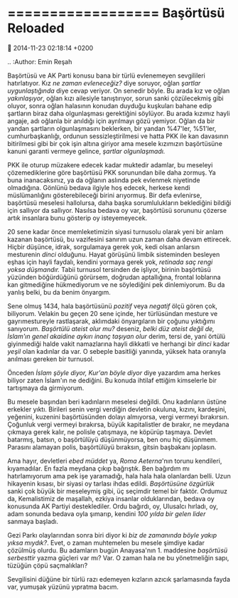 ==================
Başörtüsü Reloaded
==================

:date: 2014-11-23 02:18:14 +0200

.. :Author: Emin Reşah

Başörtüsü ve AK Parti konusu bana bir türlü evlenemeyen sevgilileri
hatırlatıyor. Kız *ne zaman evleneceğiz?* diye soruyor, oğlan *şartlar
uygunlaştığında* diye cevap veriyor. On senedir böyle. Bu arada kız ve
oğlan *yakınlaşıyor*, oğlan kızı ailesiyle tanıştırıyor, sorun sanki
çözülecekmiş gibi oluyor, sonra oğlan halasının konudan duyduğu
kuşkuları bahane edip şartların biraz daha olgunlaşması gerektiğini
söylüyor. Bu arada kızımız hayli angaje, adı oğlanla bir anıldığı için
ayrılmayı gözü yemiyor. Oğlan da bir yandan şartların olgunlaşmasını
beklerken, bir yandan %47'ler, %51'ler, cumhurbaşkanlığı, ordunun
sessizleştirilmesi ve hatta PKK ile kan davasının bitirilmesi gibi bir
çok işin altına giriyor ama mesele kızımızın başörtüsüne kanuni garanti
vermeye gelince, *şartlar olgunlaşmadı.*

PKK ile oturup müzakere edecek kadar muktedir adamlar, bu meseleyi
çözemediklerine göre başörtüsü PKK sorunundan bile daha zormuş. Ya buna
inanacaksınız, ya da oğlanın aslında pek evlenmek niyetinde olmadığına.
Gönlünü bedava ilgiyle hoş edecek, herkese kendi müslümanlığını
gösterebileceği birini arıyormuş. Bir defa evlenirse, başörtüsü meselesi
hallolursa, daha başka sorumlulukların beklediğini bildiği için sallıyor
da sallıyor. Nasılsa bedava oy var, başörtüsü sorununu çözerse artık
insanlara bunu gösterip oy isteyemeyecek.

20 sene kadar önce memleketimizin siyasi turnusolu olarak yeni bir anlam
kazanan başörtüsü, bu vazifesini sanırım uzun zaman daha devam
ettirecek. Hiçbir düşünce, idrak, sorgulamaya gerek yok, kedi olsan
anlarsın mesturenin *dinci* olduğunu. Hayat görüşünü limbik sisteminden
besleyen eşhas için hayli faydalı, kendini yormaya gerek yok, *retinada
saç rengi yoksa düşmandır.* Tabii turnusol tersinden de işliyor, birinin
başörtüsü yüzünden böğürdüğünü görürsem, doğrudan aptallığına, frontal
loblarına kan gitmediğine hükmediyorum ve ne söylediğini pek
dinlemiyorum. Bu da yanlış belki, bu da benim önyargım.

Sene olmuş 1434, hala başörtüsünü *pozitif* veya *negatif* ölçü gören
çok, biliyorum. Velakin bu geçen 20 sene içinde, her türlüsündan mesture
ve gayrımestureyle rastlaşarak, aklımdaki önyargıların bir çoğunu
yıktığımı sanıyorum. *Başörtülü ateist olur mu?* deseniz, *belki düz
ateist değil de, İslam'ın genel akaidine aykırı inanç taşıyan olur*
derim, tersi de, yani örtülü giyinmediği halde vakit namazlarına hayli
dikkatli ve herhangi bir *dinci* kadar *yeşil* olan kadınlar da var. O
sebeple basitliği yanında, yüksek hata oranıyla anılması gereken bir
turnusol.

Önceden *İslam şöyle diyor, Kur'an böyle diyor* diye yazardım ama herkes
biliyor zaten İslam'ın ne dediğini. Bu konuda ihtilaf ettiğim kimselerle
bir tartışmaya da girmiyorum. <!-- 
Arada X-'e bir şeyler söylüyorum, o
da bana *hı hı* diyor, o kadar. -->

Bu mesele başından beri kadınların meselesi değildi. Onu kadınların
üstüne erkekler yıktı. Birileri senin vergi verdiğin devletin okuluna,
kızını, kardeşini, yeğenini, kuzenini başörtüsünden dolayı almıyorsa,
vergi vermeyi bırakırsın. Çoğunluk vergi vermeyi bırakırsa, büyük
kapitalistler de bırakır, ne meydana çıkmaya gerek kalır, ne polisle
çatışmaya, ne köpürüp taşmaya. Devlet batarmış, batsın, o başörtülüyü
düşünmüyorsa, ben onu hiç düşünmem. Parasını alamayan polis, başörtülüyü
bıraksın, gitsin başbakanı joplasın.

Ama hayır, devletleri *ebed müddet* ya, *Roma Aeterna*'nın torunu
kendileri, kıyamadılar. En fazla meydana çıkıp bağrıştık. Ben bağırdım
mı hatırlamıyorum ama pek işe yaramadığı, hala hala hala olanlardan
belli. Uzun hikayenin kısası, bir siyasi oy tarlası ihdas edildi.
*Başörtüsüne özgürlük* sanki çok büyük bir meseleymiş gibi, üç seçimdir
temel bir faktör. Ordumuz da, Kemalistimiz de maşallah, ezkiya insanlar
olduklarından, bedava oy konusunda AK Partiyi desteklediler. Ordu
bağırdı, oy, Ulusalcı hırladı, oy, adam sonunda bedava oyla şımarıp,
kendini *100 yılda bir gelen lider* sanmaya başladı.

Gezi Parkı olaylarından sonra biri diyor ki *biz de zamanında böyle
yakıp yıksa mıydık?*. Evet, o zaman muhtemelen bu mesele şimdiye kadar
çözülmüş olurdu. Bu adamların bugün Anayasa'nın 1. maddesine *başörtüsü
serbesttir* yazma güçleri var mı? Var. O zaman hala ne bu yönetmeliğin
sapı, tüzüğün çöpü saçmalıkları?

Sevgilisini düğüne bir türlü razı edemeyen kızların azıcık şarlamasında
fayda var, yumuşak yüzünü yıpratma bacım.
